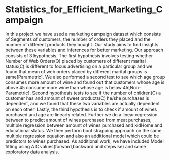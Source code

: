 # Statistics_for_Efficient_Marketing_Campaign
In this project we have used a marketing campaign dataset which consists of Segments of customers, the number of orders they placed and the number of different products they bought. Our study aims to find insights between these variables and inferences for better marketing. Our approach consists of 3 hypothesis. The first hypothesis involves testing whether Number of Web Orders(Q) placed by customers of different marital status(C) is different to focus advertising on a particular group and we found that mean of web orders placed by different marital groups is same[Parametric]. We also performed a second test to see which age group consumes more amount of wine and found out that customers whose age is above 45 consume more wine than whose age is below 45[Non-Parametric]. Second hypothesis tests to see if the number of children(C) a customer has and amount of sweet products(C) he/she purchases is dependent, and we found that these two variables are actually dependent on each other. Lastly, the third hypothesis is to check if amount of wines purchased and age are linearly related. Further we do a linear regression between to predict amount of wines purchased from meat purchases, multiple regression between amount of wines purchased and kidHome and educational status. We then perform boot strapping approach on the same multiple regression equation and also an additional model which could be predictors to wines purchased. As additional work, we have included Model fitting using AIC values(forward,backward and stepwise) and some exploratory data analysis.
